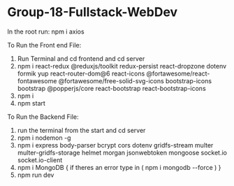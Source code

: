 # Group-18-Fullstack-WebDev

In the root run: npm i axios

To Run the Front end File:

1. Run Terminal and cd frontend and cd server
2. npm i react-redux @reduxjs/toolkit redux-persist react-dropzone dotenv formik yup react-router-dom@6 react-icons @fortawesome/react-fontawesome @fortawesome/free-solid-svg-icons bootstrap-icons bootstrap @popperjs/core react-bootstrap react-bootstrap-icons
3. npm i
4. npm start

To Run the Backend File:

1. run the terminal from the start and cd server
2. npm i nodemon -g
3. npm i express body-parser bcrypt cors dotenv gridfs-stream multer multer-gridfs-storage helmet morgan jsonwebtoken mongoose socket.io socket.io-client
4. npm i MongoDB { if theres an error type in ( npm i mongodb --force ) }
5. npm run dev
